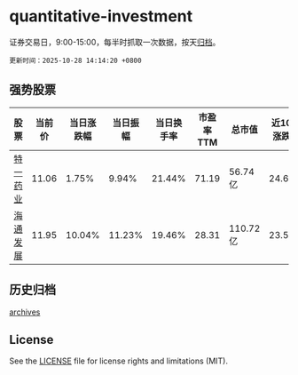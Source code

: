 # quantitative-investment

证券交易日，9:00-15:00，每半时抓取一次数据，按天[归档](archives)。

`更新时间：2025-10-28 14:14:20 +0800`

## 强势股票

|股票|当前价|当日涨跌幅|当日振幅|当日换手率|市盈率TTM|总市值|近10日涨跌幅|
|----|----|----|----|----|----|----|----|
|[特一药业](https://xueqiu.com/S/SZ002728)|11.06|1.75%|9.94%|21.44%|71.19|56.74亿|24.69%|
|[海通发展](https://xueqiu.com/S/SH603162)|11.95|10.04%|11.23%|19.46%|28.31|110.72亿|23.58%|

## 历史归档

[archives](archives)

## License

See the [LICENSE](LICENSE) file for license rights and limitations (MIT).